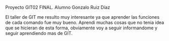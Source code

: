 Proyecto GIT02 FINAL.
Alumno Gonzalo Ruiz Díaz

El taller de GIT me resulto muy interesante ya que aprender las funciones de cada comando fue muy bueno. Aprendi muchas cosas que no tenia idea que se hicieran de esta forma, obviamente voy a seguir informandome y seguir aprendiendo mas de GIT.